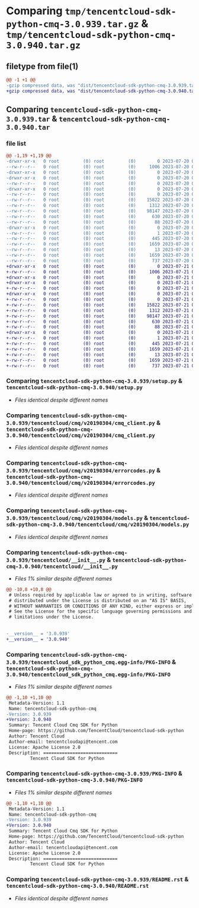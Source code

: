 # Comparing `tmp/tencentcloud-sdk-python-cmq-3.0.939.tar.gz` & `tmp/tencentcloud-sdk-python-cmq-3.0.940.tar.gz`

## filetype from file(1)

```diff
@@ -1 +1 @@
-gzip compressed data, was "dist/tencentcloud-sdk-python-cmq-3.0.939.tar", last modified: Thu Jul 20 00:21:15 2023, max compression
+gzip compressed data, was "dist/tencentcloud-sdk-python-cmq-3.0.940.tar", last modified: Fri Jul 21 00:26:12 2023, max compression
```

## Comparing `tencentcloud-sdk-python-cmq-3.0.939.tar` & `tencentcloud-sdk-python-cmq-3.0.940.tar`

### file list

```diff
@@ -1,19 +1,19 @@
-drwxr-xr-x   0 root         (0) root         (0)        0 2023-07-20 00:21:15.000000 tencentcloud-sdk-python-cmq-3.0.939/
--rw-r--r--   0 root         (0) root         (0)     1006 2023-07-20 00:21:15.000000 tencentcloud-sdk-python-cmq-3.0.939/setup.py
-drwxr-xr-x   0 root         (0) root         (0)        0 2023-07-20 00:21:15.000000 tencentcloud-sdk-python-cmq-3.0.939/tencentcloud/
-drwxr-xr-x   0 root         (0) root         (0)        0 2023-07-20 00:21:15.000000 tencentcloud-sdk-python-cmq-3.0.939/tencentcloud/cmq/
--rw-r--r--   0 root         (0) root         (0)        0 2023-07-20 00:21:15.000000 tencentcloud-sdk-python-cmq-3.0.939/tencentcloud/cmq/__init__.py
-drwxr-xr-x   0 root         (0) root         (0)        0 2023-07-20 00:21:15.000000 tencentcloud-sdk-python-cmq-3.0.939/tencentcloud/cmq/v20190304/
--rw-r--r--   0 root         (0) root         (0)        0 2023-07-20 00:21:15.000000 tencentcloud-sdk-python-cmq-3.0.939/tencentcloud/cmq/v20190304/__init__.py
--rw-r--r--   0 root         (0) root         (0)    15822 2023-07-20 00:21:15.000000 tencentcloud-sdk-python-cmq-3.0.939/tencentcloud/cmq/v20190304/cmq_client.py
--rw-r--r--   0 root         (0) root         (0)     1312 2023-07-20 00:21:15.000000 tencentcloud-sdk-python-cmq-3.0.939/tencentcloud/cmq/v20190304/errorcodes.py
--rw-r--r--   0 root         (0) root         (0)    98147 2023-07-20 00:21:15.000000 tencentcloud-sdk-python-cmq-3.0.939/tencentcloud/cmq/v20190304/models.py
--rw-r--r--   0 root         (0) root         (0)      630 2023-07-20 00:21:15.000000 tencentcloud-sdk-python-cmq-3.0.939/tencentcloud/__init__.py
--rw-r--r--   0 root         (0) root         (0)       88 2023-07-20 00:21:15.000000 tencentcloud-sdk-python-cmq-3.0.939/setup.cfg
-drwxr-xr-x   0 root         (0) root         (0)        0 2023-07-20 00:21:15.000000 tencentcloud-sdk-python-cmq-3.0.939/tencentcloud_sdk_python_cmq.egg-info/
--rw-r--r--   0 root         (0) root         (0)        1 2023-07-20 00:21:15.000000 tencentcloud-sdk-python-cmq-3.0.939/tencentcloud_sdk_python_cmq.egg-info/dependency_links.txt
--rw-r--r--   0 root         (0) root         (0)      445 2023-07-20 00:21:15.000000 tencentcloud-sdk-python-cmq-3.0.939/tencentcloud_sdk_python_cmq.egg-info/SOURCES.txt
--rw-r--r--   0 root         (0) root         (0)     1659 2023-07-20 00:21:15.000000 tencentcloud-sdk-python-cmq-3.0.939/tencentcloud_sdk_python_cmq.egg-info/PKG-INFO
--rw-r--r--   0 root         (0) root         (0)       13 2023-07-20 00:21:15.000000 tencentcloud-sdk-python-cmq-3.0.939/tencentcloud_sdk_python_cmq.egg-info/top_level.txt
--rw-r--r--   0 root         (0) root         (0)     1659 2023-07-20 00:21:15.000000 tencentcloud-sdk-python-cmq-3.0.939/PKG-INFO
--rw-r--r--   0 root         (0) root         (0)      737 2023-07-20 00:21:15.000000 tencentcloud-sdk-python-cmq-3.0.939/README.rst
+drwxr-xr-x   0 root         (0) root         (0)        0 2023-07-21 00:26:12.000000 tencentcloud-sdk-python-cmq-3.0.940/
+-rw-r--r--   0 root         (0) root         (0)     1006 2023-07-21 00:26:12.000000 tencentcloud-sdk-python-cmq-3.0.940/setup.py
+drwxr-xr-x   0 root         (0) root         (0)        0 2023-07-21 00:26:12.000000 tencentcloud-sdk-python-cmq-3.0.940/tencentcloud/
+drwxr-xr-x   0 root         (0) root         (0)        0 2023-07-21 00:26:12.000000 tencentcloud-sdk-python-cmq-3.0.940/tencentcloud/cmq/
+-rw-r--r--   0 root         (0) root         (0)        0 2023-07-21 00:26:12.000000 tencentcloud-sdk-python-cmq-3.0.940/tencentcloud/cmq/__init__.py
+drwxr-xr-x   0 root         (0) root         (0)        0 2023-07-21 00:26:12.000000 tencentcloud-sdk-python-cmq-3.0.940/tencentcloud/cmq/v20190304/
+-rw-r--r--   0 root         (0) root         (0)        0 2023-07-21 00:26:12.000000 tencentcloud-sdk-python-cmq-3.0.940/tencentcloud/cmq/v20190304/__init__.py
+-rw-r--r--   0 root         (0) root         (0)    15822 2023-07-21 00:26:12.000000 tencentcloud-sdk-python-cmq-3.0.940/tencentcloud/cmq/v20190304/cmq_client.py
+-rw-r--r--   0 root         (0) root         (0)     1312 2023-07-21 00:26:12.000000 tencentcloud-sdk-python-cmq-3.0.940/tencentcloud/cmq/v20190304/errorcodes.py
+-rw-r--r--   0 root         (0) root         (0)    98147 2023-07-21 00:26:12.000000 tencentcloud-sdk-python-cmq-3.0.940/tencentcloud/cmq/v20190304/models.py
+-rw-r--r--   0 root         (0) root         (0)      630 2023-07-21 00:26:12.000000 tencentcloud-sdk-python-cmq-3.0.940/tencentcloud/__init__.py
+-rw-r--r--   0 root         (0) root         (0)       88 2023-07-21 00:26:12.000000 tencentcloud-sdk-python-cmq-3.0.940/setup.cfg
+drwxr-xr-x   0 root         (0) root         (0)        0 2023-07-21 00:26:12.000000 tencentcloud-sdk-python-cmq-3.0.940/tencentcloud_sdk_python_cmq.egg-info/
+-rw-r--r--   0 root         (0) root         (0)        1 2023-07-21 00:26:12.000000 tencentcloud-sdk-python-cmq-3.0.940/tencentcloud_sdk_python_cmq.egg-info/dependency_links.txt
+-rw-r--r--   0 root         (0) root         (0)      445 2023-07-21 00:26:12.000000 tencentcloud-sdk-python-cmq-3.0.940/tencentcloud_sdk_python_cmq.egg-info/SOURCES.txt
+-rw-r--r--   0 root         (0) root         (0)     1659 2023-07-21 00:26:12.000000 tencentcloud-sdk-python-cmq-3.0.940/tencentcloud_sdk_python_cmq.egg-info/PKG-INFO
+-rw-r--r--   0 root         (0) root         (0)       13 2023-07-21 00:26:12.000000 tencentcloud-sdk-python-cmq-3.0.940/tencentcloud_sdk_python_cmq.egg-info/top_level.txt
+-rw-r--r--   0 root         (0) root         (0)     1659 2023-07-21 00:26:12.000000 tencentcloud-sdk-python-cmq-3.0.940/PKG-INFO
+-rw-r--r--   0 root         (0) root         (0)      737 2023-07-21 00:26:12.000000 tencentcloud-sdk-python-cmq-3.0.940/README.rst
```

### Comparing `tencentcloud-sdk-python-cmq-3.0.939/setup.py` & `tencentcloud-sdk-python-cmq-3.0.940/setup.py`

 * *Files identical despite different names*

### Comparing `tencentcloud-sdk-python-cmq-3.0.939/tencentcloud/cmq/v20190304/cmq_client.py` & `tencentcloud-sdk-python-cmq-3.0.940/tencentcloud/cmq/v20190304/cmq_client.py`

 * *Files identical despite different names*

### Comparing `tencentcloud-sdk-python-cmq-3.0.939/tencentcloud/cmq/v20190304/errorcodes.py` & `tencentcloud-sdk-python-cmq-3.0.940/tencentcloud/cmq/v20190304/errorcodes.py`

 * *Files identical despite different names*

### Comparing `tencentcloud-sdk-python-cmq-3.0.939/tencentcloud/cmq/v20190304/models.py` & `tencentcloud-sdk-python-cmq-3.0.940/tencentcloud/cmq/v20190304/models.py`

 * *Files identical despite different names*

### Comparing `tencentcloud-sdk-python-cmq-3.0.939/tencentcloud/__init__.py` & `tencentcloud-sdk-python-cmq-3.0.940/tencentcloud/__init__.py`

 * *Files 1% similar despite different names*

```diff
@@ -10,8 +10,8 @@
 # Unless required by applicable law or agreed to in writing, software
 # distributed under the License is distributed on an "AS IS" BASIS,
 # WITHOUT WARRANTIES OR CONDITIONS OF ANY KIND, either express or implied.
 # See the License for the specific language governing permissions and
 # limitations under the License.
 
 
-__version__ = '3.0.939'
+__version__ = '3.0.940'
```

### Comparing `tencentcloud-sdk-python-cmq-3.0.939/tencentcloud_sdk_python_cmq.egg-info/PKG-INFO` & `tencentcloud-sdk-python-cmq-3.0.940/tencentcloud_sdk_python_cmq.egg-info/PKG-INFO`

 * *Files 1% similar despite different names*

```diff
@@ -1,10 +1,10 @@
 Metadata-Version: 1.1
 Name: tencentcloud-sdk-python-cmq
-Version: 3.0.939
+Version: 3.0.940
 Summary: Tencent Cloud Cmq SDK for Python
 Home-page: https://github.com/TencentCloud/tencentcloud-sdk-python
 Author: Tencent Cloud
 Author-email: tencentcloudapi@tencent.com
 License: Apache License 2.0
 Description: ============================
         Tencent Cloud SDK for Python
```

### Comparing `tencentcloud-sdk-python-cmq-3.0.939/PKG-INFO` & `tencentcloud-sdk-python-cmq-3.0.940/PKG-INFO`

 * *Files 1% similar despite different names*

```diff
@@ -1,10 +1,10 @@
 Metadata-Version: 1.1
 Name: tencentcloud-sdk-python-cmq
-Version: 3.0.939
+Version: 3.0.940
 Summary: Tencent Cloud Cmq SDK for Python
 Home-page: https://github.com/TencentCloud/tencentcloud-sdk-python
 Author: Tencent Cloud
 Author-email: tencentcloudapi@tencent.com
 License: Apache License 2.0
 Description: ============================
         Tencent Cloud SDK for Python
```

### Comparing `tencentcloud-sdk-python-cmq-3.0.939/README.rst` & `tencentcloud-sdk-python-cmq-3.0.940/README.rst`

 * *Files identical despite different names*

